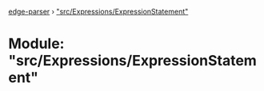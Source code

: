 [edge-parser](../README.md) › ["src/Expressions/ExpressionStatement"](_src_expressions_expressionstatement_.md)

# Module: "src/Expressions/ExpressionStatement"


